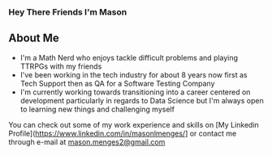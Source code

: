### Hey There Friends I'm Mason 

## About Me
- I'm a Math Nerd who enjoys tackle difficult problems and playing TTRPGs with my friends
- I've been working in the tech industry for about 8 years now first as Tech Support then as QA for a Software Testing Company 
- I'm currently working towards transitioning into a career centered on development particularly in regards to Data Science but I'm always open to learning new things and challenging myself 

You can check out some of my work experience and skills on [My Linkedin Profile](https://www.linkedin.com/in/masonlmenges/] or contact me through e-mail at mason.menges2@gmail.com


<!--
**masonmenges/masonmenges** is a ✨ _special_ ✨ repository because its `README.md` (this file) appears on your GitHub profile.

Here are some ideas to get you started:

- 🔭 I’m currently working on ...
- 🌱 I’m currently learning ...
- 👯 I’m looking to collaborate on ...
- 🤔 I’m looking for help with ...
- 💬 Ask me about ...
- 📫 How to reach me: ...
- 😄 Pronouns: ...
- ⚡ Fun fact: ...
-->
